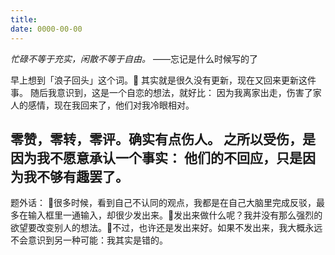 ```yaml
---
title: 
date: 0000-00-00
---
```

*忙碌不等于充实，闲散不等于自由。*
——忘记是什么时候写的了

早上想到「浪子回头」这个词。
其实就是很久没有更新，现在又回来更新这件事。
随后我意识到，这是一个自恋的想法，就好比：
因为我离家出走，伤害了家人的感情，现在我回来了，他们对我冷眼相对。

零赞，零转，零评。确实有点伤人。
之所以受伤，是因为我不愿意承认一个事实：
他们的不回应，只是因为我不够有趣罢了。
---
题外话：
很多时候，看到自己不认同的观点，我都是在自己大脑里完成反驳，最多在输入框里一通输入，却很少发出来。发出来做什么呢？我并没有那么强烈的欲望要改变别人的想法。不过，也许还是发出来好。如果不发出来，我大概永远不会意识到另一种可能：我其实是错的。

